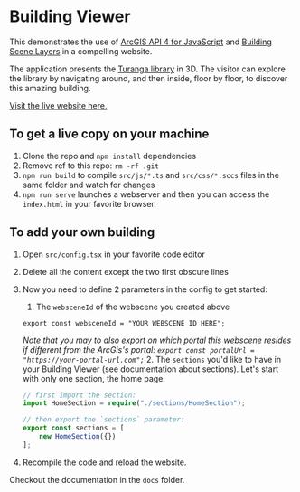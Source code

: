 # Building Viewer

This demonstrates the use of [ArcGIS API 4 for JavaScript](https://developers.arcgis.com/javascript/) and [Building Scene Layers](https://developers.arcgis.com/javascript/latest/api-reference/) in a compelling website.

The application presents the [Turanga library](https://my.christchurchcitylibraries.com/turanga/) in 3D. The visitor can explore the library by navigating around, and then inside, floor by floor, to discover this amazing building.

[Visit the live website here.](https://yannikmesserli.github.io/esri-building-viewer/dist/)

## To get a live copy on your machine

1. Clone the repo and `npm install` dependencies
2. Remove ref to this repo: `rm -rf .git`
3. `npm run build` to compile `src/js/*.ts` and `src/css/*.sccs` files in the same folder and watch for changes
4. `npm run serve` launches a webserver and then you can access the `index.html` in your favorite browser.

## To add your own building

1. Open `src/config.tsx` in your favorite code editor
2. Delete all the content except the two first obscure lines
3. Now you need to define 2 parameters in the config to get started:
    1. The `websceneId` of the webscene you created above
    ```
    export const websceneId = "YOUR WEBSCENE ID HERE";
    ```
    *Note that you may to also export on which portal this webscene resides if different from the ArcGis's portal: `export const portalUrl = "https://your-portal-url.com";`*
    2. The `sections` you'd like to have in your Building Viewer (see documentation about sections). Let's start with only one section, the home page:
    ```typescript
    // first import the section:
    import HomeSection = require("./sections/HomeSection");

    // then export the `sections` parameter:
    export const sections = [
        new HomeSection({})
    ];
    ```

4. Recompile the code and reload the website.

Checkout the documentation in the `docs` folder.
